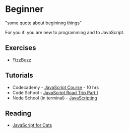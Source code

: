 # Beginner

"some quote about begininng things"

For you if: you are new to programming and to JavaScript.

## Exercises
- [FizzBuzz](http://www.codecademy.com/courses/fizzbuzz/2/1)

## Tutorials
- Codecademy - [JavaScript Course](https://www.codecademy.com/learn/javascript) - 10 hrs
- Code School - [JavaScript Road Trip Part I](https://www.codeschool.com/courses/javascript-road-trip-part-1)
- Node School (in terminal) - [JavaScripting](https://github.com/sethvincent/javascripting)

## Reading
- [JavaScript for Cats](http://jsforcats.com/)
